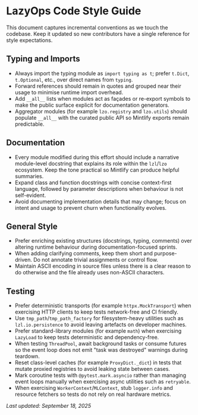 # LazyOps Code Style Guide

This document captures incremental conventions as we touch the codebase.  Keep
it updated so new contributors have a single reference for style expectations.

## Typing and Imports
- Always import the typing module as `import typing as t`; prefer `t.Dict`,
  `t.Optional`, etc., over direct names from `typing`.
- Forward references should remain in quotes and grouped near their usage to
  minimise runtime import overhead.
- Add `__all__` lists when modules act as façades or re-export symbols to make
  the public surface explicit for documentation generators.
- Aggregator modules (for example `lzo.registry` and `lzo.utils`) should
  populate `__all__` with the curated public API so Mintlify exports remain
  predictable.

## Documentation
- Every module modified during this effort should include a narrative
  module-level docstring that explains its role within the `lzl`/`lzo`
  ecosystem.  Keep the tone practical so Mintlify can produce helpful
  summaries.
- Expand class and function docstrings with concise context-first language,
  followed by parameter descriptions when behaviour is not self-evident.
- Avoid documenting implementation details that may change; focus on intent and
  usage to prevent churn when functionality evolves.

## General Style
- Prefer enriching existing structures (docstrings, typing, comments) over
  altering runtime behaviour during documentation-focused sprints.
- When adding clarifying comments, keep them short and purpose-driven.  Do not
  annotate trivial assignments or control flow.
- Maintain ASCII encoding in source files unless there is a clear reason to do
  otherwise and the file already uses non-ASCII characters.

## Testing
- Prefer deterministic transports (for example `httpx.MockTransport`) when
  exercising HTTP clients to keep tests network-free and CI friendly.
- Use `tmp_path`/`tmp_path_factory` for filesystem-heavy utilities such as
  `lzl.io.persistence` to avoid leaving artefacts on developer machines.
- Prefer standard-library modules (for example `math`) when exercising
  `LazyLoad` to keep tests deterministic and dependency-free.
- When testing `ThreadPool`, await background tasks or consume futures so the
  event loop does not emit "task was destroyed" warnings during teardown.
- Reset class-level caches (for example `ProxyDict._dict`) in tests that
  mutate proxied registries to avoid leaking state between cases.
- Mark coroutine tests with `@pytest.mark.asyncio` rather than managing event
  loops manually when exercising async utilities such as `retryable`.
- When exercising `WorkerContext`/`MLContext`, stub `logger.info` and resource
  fetchers so tests do not rely on real hardware metrics.

_Last updated: September 18, 2025_
